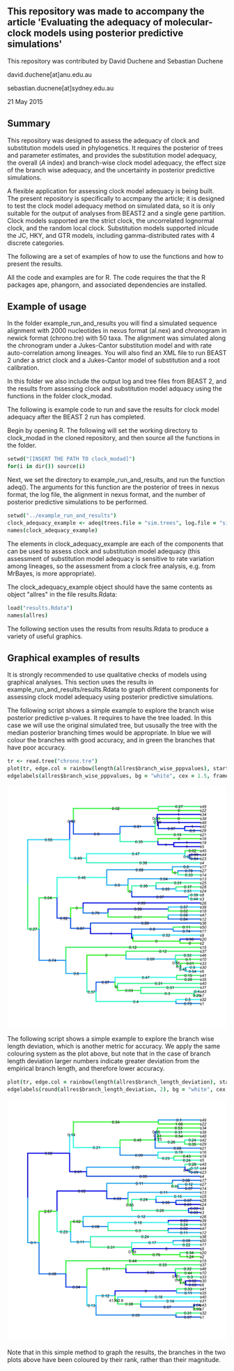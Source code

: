 This repository was made to accompany the article 'Evaluating the adequacy of molecular-clock models using posterior predictive simulations'
--------------------------------------------------------------------------------------------------------------------------------------------

This repository was contributed by David Duchene and Sebastian Duchene

david.duchene[at]anu.edu.au

sebastian.ducnene[at]sydney.edu.au

21 May 2015

Summary
-------

This repository was designed to assess the adequacy of clock and substitution models used in phylogenetics. It requires the posterior of trees and parameter estimates, and provides the substitution model adequacy, the overall (*A* index) and branch-wise clock model adequacy, the effect size of the branch wise adequacy, and the uncertainty in posterior predictive simulations.

A flexible application for assessing clock model adequacy is being built. The present repository is specifically to accmpany the article; it is designed to test the clock model adequacy method on simulated data, so it is only suitable for the output of analyses from BEAST2 and a single gene partition. Clock models supported are the strict clock, the uncorrelated lognormal clock, and the random local clock. Substitution models supported inlcude the JC, HKY, and GTR models, including gamma-distributed rates with 4 discrete categories.

The following are a set of examples of how to use the functions and how to present the results.

All the code and examples are for R. The code requires the that the R packages ape, phangorn, and associated dependencies are installed.

Example of usage
----------------
In the folder example_run_and_results you will find a simulated sequence alignment with 2000 nucleotides in nexus format (al.nex) and chronogram in newick format (chrono.tre) with 50 taxa. The alignment was simulated along the chronogram under a Jukes-Cantor substitution model and with rate auto-correlation among lineages. You will also find an XML file to run BEAST 2 under a strict clock and a Jukes-Cantor model of substitution and a root calibration.

In this folder we also include the output log and tree files from BEAST 2, and the results from assessing clock and substitution model adquacy using the functions in the folder clock_modad.

The following is example code to run and save the results for clock model adequacy after the BEAST 2 run has completed.

Begin by opening R. The following will set the working directory to clock_modad in the cloned repository, and then source all the functions in the folder.

```coffee
setwd("[INSERT THE PATH TO clock_modad]")
for(i in dir()) source(i)
```

Next, we set the directory to example_run_and_results, and run the function adeq(). The arguments for this function are the posterior of trees in nexus format, the log file, the alignment in nexus format, and the number of posterior predictive simulations to be performed.

```coffee
setwd("../example_run_and_results")
clock_adequacy_example <- adeq(trees.file = "sim.trees", log.file = "sim.log", empdat.file = "al.nex", Nsim = 100)
names(clock_adequacy_example)
```

The elements in clock_adequacy_example are each of the components that can be used to assess clock and substitution model adequacy (this assessment of substitution model adequacy is sensitive to rate variation among lineages, so the assessment from a clock free analysis, e.g. from MrBayes, is more appropriate). 

The clock_adequacy_example object should have the same contents as object "allres" in the file results.Rdata:

```coffee
load("results.Rdata")
names(allres)
```

The following section uses the results from results.Rdata to produce a variety of useful graphics.

Graphical examples of results
-----------------------------
It is strongly recommended to use qualitative checks of models using graphical analyses. This section uses the results in example_run_and_results/results.Rdata to graph different components for assessing clock model adequacy using posterior predictive simulations.

The following script shows a simple example to explore the branch wise posterior predictive p-values. It requires to have the tree loaded. In this case we will use the original simulated tree, but ususally the tree with the median posterior branching times would be appropriate. In blue we will colour the branches with good accuracy, and in green the branches that have poor accuracy.

```coffee
tr <- read.tree("chrono.tre")
plot(tr, edge.col = rainbow(length(allres$branch_wise_pppvalues), start = 2/6, end = 4/6)[rank(allres$branch_wise_pppvalues)], edge.width = 6, cex = 1.5)
edgelabels(allres$branch_wise_pppvalues, bg = "white", cex = 1.5, frame = "none")
```

![plot of chunk fig1_branchwise_p.jpg](figures/fig1_branchwise_p.jpg)

The following script shows a simple example to explore the branch wise length deviation, which is another metric for accuracy. We apply the same colouring system as the plot above, but note that in the case of branch length deviation larger numbers indicate greater deviation from the empirical branch length, and therefore lower accuracy.

```coffee
plot(tr, edge.col = rainbow(length(allres$branch_length_deviation), start = 4/6, end = 2/6)[rank(allres$branch_length_deviation)], edge.width = 6, cex = 1.5)
edgelabels(round(allres$branch_length_deviation, 2), bg = "white", cex = 1.5, frame = "none")
```

![plot of chunk fig2_branchwise_dev.jpg](figures/fig2_branchwise_dev.jpg)

Note that in this simple method to graph the results, the branches in the two plots above have been coloured by their rank, rather than their magnitude. 

